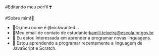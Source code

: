 #Editando meu perfil ❣️

#Sobre mim!💜
- 💞Oi,meu nome é:@vickwanted...
- 💌Meu email de contato de estudante:kamili.teixeira@escola.pr.gov.br
- 👀 Eu estou interessada em aprender a programar novas  linguagens.
- 🌱 Estou aprendendo a programar recentemente a linguagem de JavaScript e Scratch.
